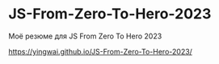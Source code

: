 # JS-From-Zero-To-Hero-2023
Моё резюме для JS From Zero To Hero 2023

https://yingwai.github.io/JS-From-Zero-To-Hero-2023/

